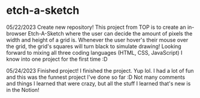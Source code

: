 # etch-a-sketch

05/22/2023 Create new repository!
This project from TOP is to create an in-browser Etch-A-Sketch where the user can decide the amount of pixels the width and height of a grid is. Whenever the user hover's their mouse over the grid, the grid's squares will turn black to simulate drawing!
Looking forward to mixing all three coding languages (HTML, CSS, JavaScript) I know into one project for the first time :D

05/24/2023 Finished project!
I finished the project. Yup lol. I had a lot of fun and this was the funnest project I've done so far :D Not many comments and things I learned that were crazy, but all the stuff I learned that's new is in the Notion!